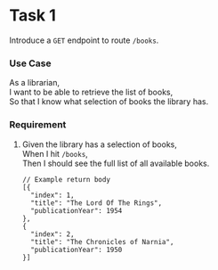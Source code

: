 # Task 1

Introduce a `GET` endpoint to route `/books`.
   
### Use Case
As a librarian,\
I want to be able to retrieve the list of books,\
So that I know what selection of books the library has.

### Requirement

1.  Given the library has a selection of books,\
    When I hit `/books`,\
    Then I should see the full list of all available books.
    
    ```
    // Example return body
    [{
      "index": 1,
      "title": "The Lord Of The Rings",
      "publicationYear": 1954
    },
    {
      "index": 2,
      "title": "The Chronicles of Narnia",
      "publicationYear": 1950
    }]
    ```
